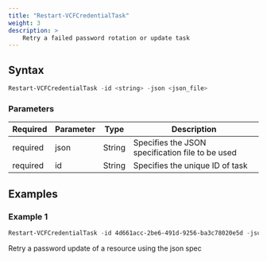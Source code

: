 ```yaml
---
title: "Restart-VCFCredentialTask"
weight: 3
description: >
    Retry a failed password rotation or update task
---
```


## Syntax
``` powershell
Restart-VCFCredentialTask -id <string> -json <json_file>
```

### Parameters

| Required | Parameter  | Type     |  Description                                                   |
| ---------| -----------|----------| -------------------------------------------------------------- |
| required | json       | String   | Specifies the JSON specification file to be used               | 
| required | id         | String   | Specifies the unique ID of task                                |

## Examples
### Example 1
``` powershell
Restart-VCFCredentialTask -id 4d661acc-2be6-491d-9256-ba3c78020e5d -json .\Credential\updateCredentialSpec.json
```
Retry a password update of a resource using the json spec
